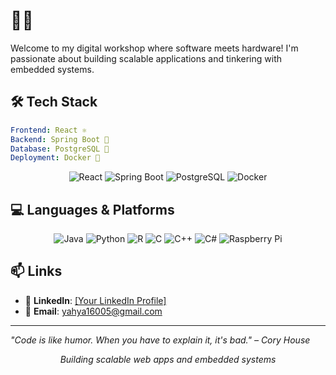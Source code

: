 # 👨‍💻

Welcome to my digital workshop where software meets hardware! I'm passionate about building scalable applications and tinkering with embedded systems.

## 🛠️ Tech Stack

```yaml
Frontend: React ⚛️
Backend: Spring Boot 🍃
Database: PostgreSQL 🐘
Deployment: Docker 🐳
```

<div align="center">

![React](https://img.shields.io/badge/-React-61DAFB?style=for-the-badge&logo=react&logoColor=black)
![Spring Boot](https://img.shields.io/badge/-Spring%20Boot-6DB33F?style=for-the-badge&logo=spring&logoColor=white)
![PostgreSQL](https://img.shields.io/badge/-PostgreSQL-4169E1?style=for-the-badge&logo=postgresql&logoColor=white)
![Docker](https://img.shields.io/badge/-Docker-2496ED?style=for-the-badge&logo=docker&logoColor=white)

</div>

## 💻 Languages & Platforms

<div align="center">

![Java](https://img.shields.io/badge/-Java-007396?style=for-the-badge&logo=java&logoColor=white)
![Python](https://img.shields.io/badge/-Python-3776AB?style=for-the-badge&logo=python&logoColor=white)
![R](https://img.shields.io/badge/-R-276DC3?style=for-the-badge&logo=r&logoColor=white)
![C](https://img.shields.io/badge/-C-A8B9CC?style=for-the-badge&logo=c&logoColor=black)
![C++](https://img.shields.io/badge/-C++-00599C?style=for-the-badge&logo=c%2B%2B&logoColor=white)
![C#](https://img.shields.io/badge/-C%23-239120?style=for-the-badge&logo=c-sharp&logoColor=white)
![Raspberry Pi](https://img.shields.io/badge/-Raspberry%20Pi-A22846?style=for-the-badge&logo=raspberry-pi&logoColor=white)

</div>

## 📫 Links

- 💼 **LinkedIn**: [[Your LinkedIn Profile]](https://www.linkedin.com/in/yahya-asmara/)
- 📧 **Email**: yahya16005@gmail.com

---

*"Code is like humor. When you have to explain it, it's bad." – Cory House*

<div align="center">
<i>Building scalable web apps and embedded systems</i>
</div>

